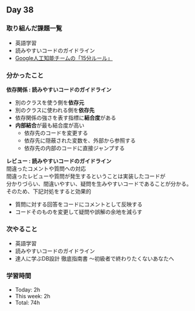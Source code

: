 ## Day 38

### 取り組んだ課題一覧
- 英語学習
- 読みやすいコードのガイドライン
- [Google人工知能チームの「15分ルール」](https://tkybpp.hatenablog.com/entry/2016/08/16/173055)

### 分かったこと
**依存関係 : 読みやすいコードのガイドライン**  
- 別のクラスを使う側を**依存元**
- 別のクラスに使われる側を**依存先**
- 依存関係の強さを表す指標に**結合度**がある
- **内部結合**が最も結合度が高い  
  - 依存先のコードを変更する
  - 依存先に隠蔽された変数を、外部から参照する
  - 依存先の内部のコードに直接ジャンプする


**レビュー : 読みやすいコードのガイドライン**  
間違ったコメントや質問への対応  
間違ったレビューや質問が発生するということは実装したコードが  
分かりづらい、間違いやすい、疑問を生みやすいコードであることが分かる。  
そのため、下記対処をすると効果的
- 質問に対する回答をコードにコメントとして反映する
- コードそのものを変更して疑問や誤解の余地を減らす

### 次やること
- 英語学習
- 読みやすいコードのガイドライン
- 達人に学ぶDB設計 徹底指南書 ～初級者で終わりたくないあなたへ

### 学習時間
- Today: 2h
- This week: 2h
- Total: 74h

